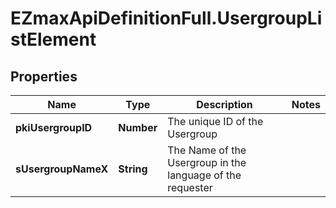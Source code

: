 # EZmaxApiDefinitionFull.UsergroupListElement

## Properties

Name | Type | Description | Notes
------------ | ------------- | ------------- | -------------
**pkiUsergroupID** | **Number** | The unique ID of the Usergroup | 
**sUsergroupNameX** | **String** | The Name of the Usergroup in the language of the requester | 


